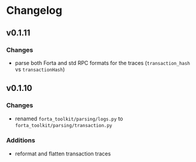 # Changelog

## v0.1.11

### Changes

- parse both Forta and std RPC formats for the traces (`transaction_hash` vs `transactionHash`)

## v0.1.10

### Changes

- renamed `forta_toolkit/parsing/logs.py` to `forta_toolkit/parsing/transaction.py`

### Additions

- reformat and flatten transaction traces
